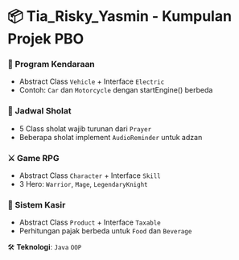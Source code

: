 # 📦 Tia_Risky_Yasmin - Kumpulan Projek PBO  

### 🚗 Program Kendaraan  
- Abstract Class `Vehicle` + Interface `Electric`  
- Contoh: `Car` dan `Motorcycle` dengan startEngine() berbeda  

### 🕌 Jadwal Sholat  
- 5 Class sholat wajib turunan dari `Prayer`  
- Beberapa sholat implement `AudioReminder` untuk adzan  

### ⚔️ Game RPG  
- Abstract Class `Character` + Interface `Skill`  
- 3 Hero: `Warrior`, `Mage`, `LegendaryKnight`  

### 🛒 Sistem Kasir  
- Abstract Class `Product` + Interface `Taxable`  
- Perhitungan pajak berbeda untuk `Food` dan `Beverage`  

🛠️ **Teknologi**: `Java` `OOP`  
